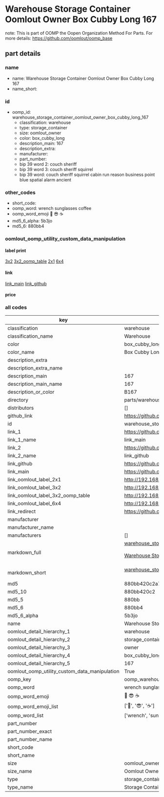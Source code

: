 # Warehouse Storage Container Oomlout Owner Box Cubby Long 167  

note: This is part of OOMP the Oopen Organization Method For Parts. For more details: https://github.com/oomlout/oomp_base

##  part details
  







### name
* name: Warehouse Storage Container Oomlout Owner Box Cubby Long 167
* name_short: 
### id
* oomp_id: warehouse_storage_container_oomlout_owner_box_cubby_long_167
  * classification: warehouse
  * type: storage_container
  * size: oomlout_owner
  * color: box_cubby_long
  * description_main: 167
  * description_extra: 
  * manufacturer: 
  * part_number: 
  * bip 39 word 2: couch sheriff
  * bip 39 word 3: couch sheriff squirrel
  * bip 39 word: couch sheriff squirrel cabin run reason business point blue spatial alarm ancient

### other_codes
* short_code: 
* oomp_word: wrench sunglasses coffee
* oomp_word_emoji :wrench: :sunglasses: :coffee:
* md5_6_alpha: 5b3jo
* md5_6: 880bb4






### oomlout_oomp_utility_custom_data_manipulation
#### label print
[3x2](http://192.168.1.245:1112/?label=oomp%205b3jo)
[3x2_oomp_table](http://192.168.1.108:1112/?label=oomp%205b3jo)
[2x1](http://192.168.1.242:1112/?label=oomp%205b3jo)
[6x4](http://192.168.1.55:1112/?label=oomp%205b3jo)    

#### link

[link_main](https://github.com/oomlout/oomlout_oomp_version_1_messy/tree/main/parts/warehouse_storage_container_oomlout_owner_box_cubby_long_167) [link_github](https://github.com/oomlout/oomlout_oomp_version_1_messy/tree/main/parts/warehouse_storage_container_oomlout_owner_box_cubby_long_167)                             

#### price







### all codes 
| key | value |  
| --- | --- |  
| classification | warehouse |  
| classification_name | Warehouse |  
| color | box_cubby_long |  
| color_name | Box Cubby Long |  
| description_extra |  |  
| description_extra_name |  |  
| description_main | 167 |  
| description_main_name | 167 |  
| description_or_color | B167 |  
| directory | parts/warehouse_storage_container_oomlout_owner_box_cubby_long_167 |  
| distributors | [] |  
| github_link | https://github.com/oomlout/oomlout_oomp_part_src/tree/main/parts/warehouse_storage_container_oomlout_owner_box_cubby_long_167 |  
| id | warehouse_storage_container_oomlout_owner_box_cubby_long_167 |  
| link_1 | https://github.com/oomlout/oomlout_oomp_version_1_messy/tree/main/parts/warehouse_storage_container_oomlout_owner_box_cubby_long_167 |  
| link_1_name | link_main |  
| link_2 | https://github.com/oomlout/oomlout_oomp_version_1_messy/tree/main/parts/warehouse_storage_container_oomlout_owner_box_cubby_long_167 |  
| link_2_name | link_github |  
| link_github | https://github.com/oomlout/oomlout_oomp_version_1_messy/tree/main/parts/warehouse_storage_container_oomlout_owner_box_cubby_long_167 |  
| link_main | https://github.com/oomlout/oomlout_oomp_version_1_messy/tree/main/parts/warehouse_storage_container_oomlout_owner_box_cubby_long_167 |  
| link_oomlout_label_2x1 | http://192.168.1.242:1112/?label=oomp%205b3jo |  
| link_oomlout_label_3x2 | http://192.168.1.245:1112/?label=oomp%205b3jo |  
| link_oomlout_label_3x2_oomp_table | http://192.168.1.108:1112/?label=oomp%205b3jo |  
| link_oomlout_label_6x4 | http://192.168.1.55:1112/?label=oomp%205b3jo |  
| link_redirect | https://github.com/oomlout/oomlout_oomp_version_1_messy/tree/main/parts/warehouse_storage_container_oomlout_owner_box_cubby_long_167 |  
| manufacturer |  |  
| manufacturer_name |  |  
| manufacturers | [] |  
| markdown_full | [warehouse_storage_container_oomlout_owner_box_cubby_long_167](none)<br>[](none)<br>[Warehouse Storage Container Oomlout Owner Box Cubby Long 167](none)<br><br> |  
| markdown_short | [warehouse_storage_container_oomlout_owner_box_cubby_long_167](none)<br><br> |  
| md5 | 880bb420c2a743e2cc5ea1fda7716187 |  
| md5_10 | 880bb420c2 |  
| md5_5 | 880bb |  
| md5_6 | 880bb4 |  
| md5_6_alpha | 5b3jo |  
| name | Warehouse Storage Container Oomlout Owner Box Cubby Long 167 |  
| oomlout_detail_hierarchy_1 | warehouse |  
| oomlout_detail_hierarchy_2 | storage_container |  
| oomlout_detail_hierarchy_3 | owner |  
| oomlout_detail_hierarchy_4 | box_cubby_long |  
| oomlout_detail_hierarchy_5 | 167 |  
| oomlout_oomp_utility_custom_data_manipulation | True |  
| oomp_key | oomp_warehouse_storage_container_oomlout_owner_box_cubby_long_167 |  
| oomp_word | wrench sunglasses coffee |  
| oomp_word_emoji | :wrench: :sunglasses: :coffee: |  
| oomp_word_emoji_list | [':wrench:', ':sunglasses:', ':coffee:'] |  
| oomp_word_list | ['wrench', 'sunglasses', 'coffee'] |  
| part_number |  |  
| part_number_exact |  |  
| part_number_name |  |  
| short_code |  |  
| short_name |  |  
| size | oomlout_owner |  
| size_name | Oomlout Owner |  
| type | storage_container |  
| type_name | Storage Container |  
